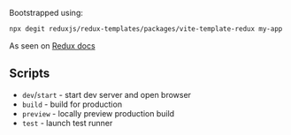 
Bootstrapped using:

```sh
npx degit reduxjs/redux-templates/packages/vite-template-redux my-app
```
As seen on [Redux docs](https://react-redux.js.org/introduction/getting-started)

## Scripts

- `dev`/`start` - start dev server and open browser
- `build` - build for production
- `preview` - locally preview production build
- `test` - launch test runner